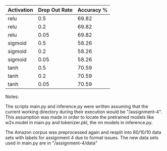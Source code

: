 | Activation | Drop Out Rate | Accuracy % |
|------------|---------------|------------|
| relu	     | 0.5           | 69.82	  |
| relu	     | 0.2	     | 69.82      |
| relu	     | 0.05	     | 69.82      |
| sigmoid    | 0.5 	     | 58.26      |
| sigmoid    | 0.2	     | 58.26      |
| sigmoid    | 0.05	     | 58.26	  |
| tanh	     | 0.5	     | 70.59      |
| tanh	     | 0.2	     | 70.59 	  |
| tanh	     | 0.05	     | 70.59	  |

Notes: 

The scripts main.py and inference.py were written assuming that the current working directory during their execution would be "<path>/assignment-4". This assumption was made in order to locate the pretrained models like w2v.model in main.py and tokenizer.pkl, the nn models in inference.py.

The Amazon corpus was preprocessed again and resplit into 80/10/10 data sets with labels for assignment 4 due to format issues. The new data sets used in main.py are in "/assignment-4/data"
